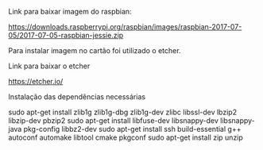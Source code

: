 Link para baixar imagem do raspbian:

https://downloads.raspberrypi.org/raspbian/images/raspbian-2017-07-05/2017-07-05-raspbian-jessie.zip

Para instalar imagem no cartão foi utilizado o etcher. 

Link para baixar o etcher

https://etcher.io/

Instalação das dependências necessárias

sudo apt-get install  zlib1g zlib1g-dbg  zlib1g-dev zlibc libssl-dev lbzip2  libzip-dev  pbzip2 
sudo apt-get install libfuse-dev libsnappy-dev libsnappy-java pkg-config libbz2-dev
sudo apt-get install ssh build-essential  g++ autoconf automake libtool cmake pkgconf 
sudo apt-get install zip unzip
